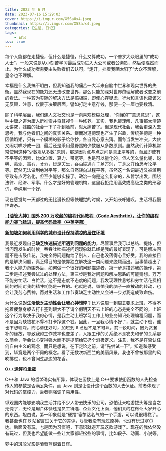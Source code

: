 ```yaml
---
title: 2023 年 6 月
date: 2023-07-16 15:29:03
cover: https://i.imgur.com/X5SaUx4.jpeg
thumbnail: https://i.imgur.com/X5SaUx4.jpeg
categories: [生活, 日记]
tags:
    - 日记
toc: true
---
```


每个人能都在走捷径，但什么是捷径，什么又算成功。一个普罗大众眼里的“成功人士”，一般来说是从小刻苦学习最后成功进入大公司或者公务员，然后便戛然而止。为什么成功者需要由失败者们去认可。“走开，挡着我晒太阳了”大众不理解，皇帝也不理解。
<!--more-->
幸福是什么我搞不明白，但我知道我的痛苦一大半来自脑中世界和现实世界的失衡。显然我现在的能力还无法改变世界，那么只能加深对世界的理解或者改变之前的看法。一种较为实际的解决方法是搞极端，即使心存疑虑，行为和言语也应该义无反顾，注意，仅限于决策层面。譬如打定主意存钱，那便一分一厘也要数清。

除了科学层面，我们连人文社交也是一向喜欢模糊处理，“你懂的”“意思意思”，这种中庸之道为庸人所推崇并将其视作一种修养。其实，我也能理解，凡事都太清楚太讲究，残酷的社会一下子扑到脸前，就太痛苦了。但是现代社会，我会更深入去思考，我与他者们之间的真实关系。继而对道德观也产生了兴趣，传统美德是一种因循蹈矩，只有一个模糊的影子给你抄，各自凭心意去猜。而每当发生冲突，大伙又闹哄哄吵成一团，最后还是采用最野蛮的少数服从多数原则。虽然我们计算机常常使用这种“少数服从多数”原则，那是因为点与点之间是真正平等的，而且即使有不平等的因素，比如位置、算力、带宽等，也是可以量化的。但人怎么量化呢，聪明、愚笨、富有、贫穷，皆是天生，各自际遇有千差万别，于是又开始思考论平等。既然无法做到绝对平等，那么自然转向过程平等，虽然这个名词最近又被滥用导致有点污名化，但至少能够实操了。政治一向是这么复杂的，从哲学出发，围绕法律、经济、军事。什么才是好的管理机构，这里我拒绝用高效或高级之类的形容词，单纯用一个好。

现在感觉每一天都过的无比漫长但等快睡觉的时候，又开始长吁短叹，生活将我慢性谋杀。

**[【油管大神】国外 200 万收藏的编程代码教程（Code Aesthetic），让你的编程能力突飞猛进，提高代码效率（中英字幕）](https://www.bilibili.com/video/BV1gP411B7CT/?spm_id_from=333.1007.tianma.1-1-1.click&vd_source=e36f47f043068554931919060ccd92ef)**

**[新加坡如何利用科学的城市设计保持清凉的居住环境](https://www.bilibili.com/video/BV1BM4y1n7x3/?spm_id_from=444.41.list.card_archive.click&vd_source=e36f47f043068554931919060ccd92ef)**

我最近发现自己**缺乏快速描述所遇到问题的能力**，尽管事后我可以总结、提炼，但当问题发生的时候，吞吞吐吐描述问题现象就已经是我的最好表现了。可是解决问题不是击鼓传花，我完全将问题抛给了别人，自己也没落得心里好受。我的直接目的是解决问题，真正得目的是依靠独立解决这一类问题来脱颖而出。当事情超出了我个人能力范围外后，如何做一个很好的问题描述者，第一步是描述我的操作，第二步是描述我尝试过的处理方法，第三步是我对问题和解决思路的可能猜想。万万不能穷忙活、白忙活，这不是态度不态度的问题，我发现理性思考和穷忙活花费相同的时间对我的精神耗能是一样的。也就是说，哪怕我的脑子一直被动的转动，也会让我劳心费神，而对生活和工作节奏缺乏主动性又会进一步对我造成致命伤。

为什么说**对生活缺乏主动性会让我心神憔悴**？比方说周一到周五要求上班，不得不拖着疲惫身躯去打卡签到跟大不了请个假明天不去上班的心态是完全不同的，上班这个行为取决于我的心情，是我主动上班学习工作上的业务知识处理编程问题，而不是因为缺钱花不得不打卡挣这个钱。因此，一旦我心情不好了，就主动下班，谁也不想理睬。而心情还好时，加班到 8 点也不是不可以。前一段时间，因为贪餐补的缘故，导致我的工作效率也变差了，人跟工作的关系绝不是农夫和驴的关系那么简单，学会让心变得强大而不是提前给它扔个消极定义。注意，我不是在否认任何自由主义的观念，而只是想说，在下定论之前，请“先尝试一下”。知道和感受到，毕竟是两个不同的概念。看了无数次新西兰的美丽风景，我也不曾被那里的风吹拂过，也不曾闻过那边的花香。

**[C++运算符重载](https://www.bilibili.com/video/BV13T411x7bj/?spm_id_from=333.788&vd_source=e36f47f043068554931919060ccd92ef)**

C++和 Java 的哲学确实有所异，体现在函数上是 C++要求使用函数的人先检查传入的参数是否满足条件，而 Java 则是让设计这个函数的人去保证。前者体现了对代码的掌控力，后者则强调了易用性。

纵观国内能够影响我生活并给不少人带去快乐的公司，恐怕让米哈游拔头筹是当之无愧了，无论是用户体验还是员工待遇、企业文化上面，他们真的在做让大家开心的东西。坦白说，第一印象就是“硬蹭”塞尔达名气的一个手游，可以说很糟糕了。我甚至也在 B 站留言过关于它的差评，尽管我没有玩过原神，也没有玩过塞尔达。后面没有玩，也是因为习惯吧，下意识就避开玩这款游戏了。现在的我依然没有玩过，但我也希望能做一些让大家都轻松些的事情，比如段子、动画、小说等。

梦中的斑驳光影是葡萄蓝缀着日辉。

